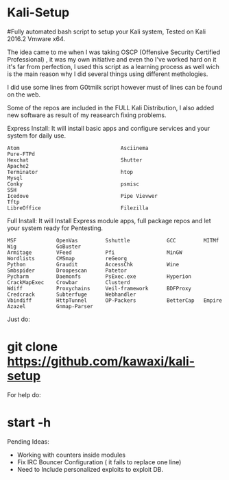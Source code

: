 # Kali-Setup

#Fully automated bash script to setup your Kali system, Tested on Kali 2016.2 Vmware x64.

The idea came to me when I was taking OSCP (Offensive Security Certified Professional) , it was my own initiative and even tho I've worked hard on it it's far from perfection, I used this script as a  learning process as well wich is the main reason why I did several things using different methologies.

I did use some lines from G0tmilk script however must of lines can be found on the web.

Some of the repos are included in the FULL Kali Distribution, I also added new software as result of my reasearch fixing problems.


Express Install: It will install basic apps and configure services and your system for daily use.

	Atom   		          				 Asciinema       							Pure-FTPd
	Hexchat         					 Shutter         							Apache2
	Terminator        					 htop           							Mysql
	Conky             			 		 psmisc         							SSH
	Icedove           					 Pipe Vievwer   			 				Tftp
	LibreOffice       			 		 Filezilla


Full Install: It will Install Express module apps, full package repos and let your system ready for Pentesting.

	MSF				OpenVas			Sshuttle			GCC			MITMf			Wig				GoBuster
	Armitage		VFeed			Pfi					MinGW		Wordlists		CMSmap			reGeorg	
	Python			Graudit			AccessChk			Wine		Smbspider		Droopescan		Patetor
	Pycharm			Daemonfs		PsExec.exe			Hyperion	CrackMapExec	Crowbar			Clusterd
	Wdiff			Proxychains		Veil-framework		BDFProxy	Credcrack		Subterfuge		Webhandler
	Vbindiff		HttpTunnel		OP-Packers			BetterCap	Empire			Azazel			Gnmap-Parser
	


Just do: 

# git clone https://github.com/kawaxi/kali-setup

For help do:

# start -h



Pending Ideas: 
* Working with counters inside modules
* Fix IRC Bouncer Configuration ( it fails to replace one line)
* Need to Include personalized exploits to exploit DB.



